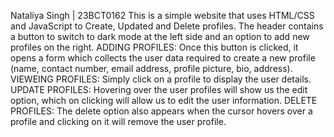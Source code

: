 Nataliya Singh | 23BCT0162
This is a simple website that uses HTML/CSS and JavaScript to Create, Updated and Delete profiles. 
The header contains a button to switch to dark mode at the left side and an option to add new profiles on the right. 
ADDING PROFILES: Once this button is clicked, it opens a form which collects the user data required to create a new profile (name, contact number, email address, profile picture, bio, address). 
VIEWEING PROFILES: Simply click on a profile to display the user details.
UPDATE PROFILES: Hovering over the user profiles will show us the edit option, which on clicking will allow us to edit the user information.
DELETE PROFILES: The delete option also appears when the cursor hovers over a profile and clicking on it will remove the user profile.
